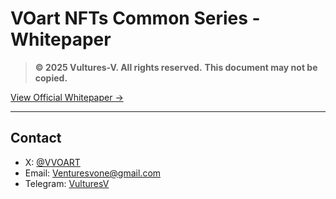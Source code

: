 # VOart NFTs Common Series - Whitepaper

> **© 2025 Vultures-V. All rights reserved.**
> **This document may not be copied.**

[View Official Whitepaper →](https://Vultures-V.github.io/-VOart-NFTs-Common-Series-Whitepaper/)

---

## Contact
- X: [@VVOART](https://x.com/VVOART)
- Email: Venturesvone@gmail.com
- Telegram: [VulturesV](https://t.me/VulturesV)

